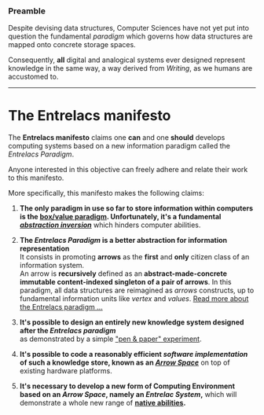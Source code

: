 ### Preamble ###

Despite devising data structures, Computer Sciences have not yet put into question the fundamental _paradigm_ which governs how data structures are mapped onto concrete
storage spaces.

Consequently, **all** digital and analogical systems ever designed represent knowledge in the same way, a way derived from _Writing_, as we humans are accustomed to.

---

# The Entrelacs manifesto #

The **Entrelacs manifesto** claims one **can** and one **should** develops computing systems
based on a new information paradigm called the _Entrelacs Paradigm_.

Anyone interested in this objective can freely adhere and relate their work to this manifesto.

More specifically, this manifesto makes the following claims:

1. **The only paradigm in use so far to store information within computers is the [box/value paradigm](BoxValueParadigm.md). Unfortunately, it's a fundamental _[abstraction inversion](http://en.wikipedia.org/wiki/Abstraction_inversion)_** which hinders computer abilities.

2. **The _Entrelacs Paradigm_ is a better abstraction for information representation**  
   It consists in promoting **arrows** as the **first** and **only** citizen class of an information system.  
   An arrow is **recursively** defined as an **abstract-made-concrete immutable content-indexed singleton of a pair of arrows**.
   In this paradigm, all data structures are reimagined as _arrows_ constructs, up to fundamental information units like _vertex_ and _values_.
   [Read more about the Entrelacs paradigm ...](ArrowParadigm.md)

3. **It's possible to design an entirely new knowledge system designed after the _Entrelacs paradigm_**  
   as demonstrated by a simple ["pen & paper" experiment](PenAndPaperReferenceDesign.md).

4. **It's possible to code a reasonably efficient _software implementation_ of such a knowledge store, known as an _[Arrow Space](ArrowsSpace.md)_** on top of existing hardware platforms.

5. **It's necessary to develop a new form of Computing Environment based on an _Arrow Space_, namely an _Entrelac System_,** which will demonstrate a whole new range of **[native abilities](EntrelacsCapabilities.md).**

